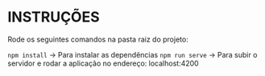 # INSTRUÇÕES #
Rode os seguintes comandos na pasta raiz do projeto:

`npm install` -> Para instalar as dependências
`npm run serve` -> Para subir o servidor e rodar a aplicação no endereço:
	localhost:4200